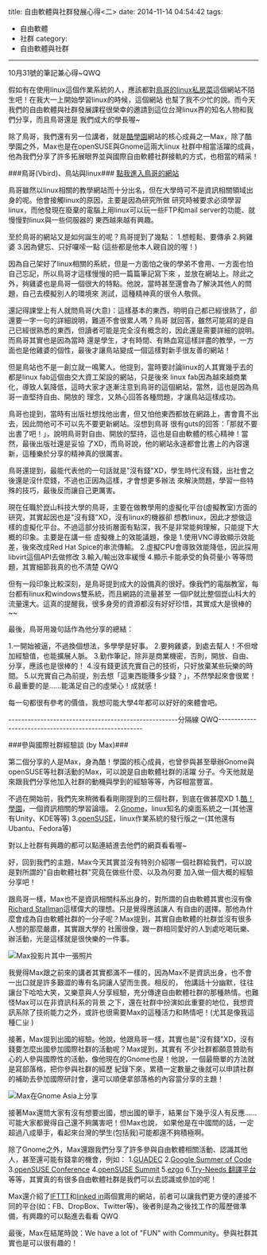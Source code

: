title: 自由軟體與社群發展心得<二>
date: 2014-11-14 04:54:42
tags:
- 自由軟體
- 社群
category:
- 自由軟體與社群
---

10月31號的筆記兼心得~QWQ

假如有在使用linux這個作業系統的人，應該都對[鳥哥的linux私房菜](http://linux.vbird.org/)這個網站不陌生吧！在我大一上開始學習linux的時候，這個網站
也幫了我不少忙的說。而今天我們的自由軟體與社群發展課程很榮幸的邀請到這位台灣linux界的知名人物和我們分享，而且鳥哥還是
我們成大的學長喔~

除了鳥哥，我們還有另一位講者，就是[酷學園](http://phorum.study-area.org/)網站的核心成員之一Max，除了酷學園之外，Max也是在openSUSE與Gnome這兩大linux
社群中相當活躍的成員，他為我們分享了許多拓展眼界並與國際自由軟體社群接軌的方式，也相當的精采！
<!--more-->

###鳥哥(Vbird)、鳥站與linux###
[點我進入鳥哥的網站](http://linux.vbird.org/)

鳥哥雖然以linux相關的教學網站而十分出名，但在大學時可不是資訊相關領域出身的呢。他會接觸linux的原因，主要是因為研究所做
研究時被要求必須學習linux，而他發現在廢棄的電腦上用linux可以玩一些FTP和mail server的功能、就慢慢對linux與一些伺服器的
東西越來越有興趣。

至於鳥哥的網站又是如何誕生的呢？鳥哥提到了幾點：
1.想輕鬆、要傳承
2.夠雞婆
3.因為健忘、只好囉嗦一點
(這些都是他本人親自說的喔！)

因為自己架好了linux相關的系統，但是一方面怕之後的學弟不會用、一方面也怕自己忘記，所以鳥哥才這樣慢慢的把一篇篇筆記寫下來
，並放在網站上。除此之外，夠雞婆也是鳥哥一個很大的特點。他說，當時甚至還會為了解決其他人的問題，自己去模擬別人的環境來
測試，這種精神真的很令人敬佩。

還記得課堂上有人就問鳥哥(大意)：這樣基本的東西，明明自己都已經很熟了，卻還要一字一句的詳細說明，難道不會很累人嗎？鳥哥
就回答，雖然可能寫的是自己已經很熟悉的東西，但讀者可能是完全沒有概念的，因此還是需要詳細的說明。而鳥哥其實也是因為當時
還是學生，才有時間、有熱血寫這樣詳盡的教學，一方面也是他雞婆的個性，最後才讓鳥站變成一個這樣對新手很友善的網站！

但是鳥站也不是一創立就一鳴驚人。他提到，當時要討論linux的人其實幾乎去的都是linux fab這個由交大資工架設的網站，只是後來
linux fab因為越來越商業化，導致人氣降低，這時大家才逐漸注意到鳥哥的這個網站，當然，這也是因為鳥哥一直堅持自由、開放的
理念，又熱心回答各種問題，才讓鳥站這樣成功。

鳥哥也提到，當時有出版社想找他出書，但又怕他東西都放在網路上，書會賣不出去，因此問他可不可以先不要更新網站。沒想到鳥哥
很有guts的回答：「那就不要出書了吧！」，說明鳥哥對自由、開放的堅持，這也是自由軟體的核心精神！當然，最後出版社還是妥協
了XD，而鳥哥說，他的網站永遠都會比書上的內容還新，這種樂於分享的精神真的很厲害。

鳥哥還提到，最能代表他的一句話就是"沒有錢"XD，學生時代沒有錢，出社會之後還是沒什麼錢，不過也正因為這樣，才會想更多辦法
來解決問題，學習一些特殊的技巧，最後反而讓自己更厲害。

現在任職於崑山科技大學的鳥哥，主要在做教學用的虛擬化平台(虛擬教室)方面的研究，其實起因也是"沒有錢"XD，沒有linux的機器卻
想教linux，因此才想做這樣的虛擬化平台。不過這部分技術層面有點深，我不是非常能夠理解，只能提下大概的印象。主要是在講一些
虛擬機上的效能議題，像是
1.使用VNC導致顯示效能差，後來改成Red Hat Spice的串流傳輸。
2.虛擬CPU會導致效能降低，因此採用libvirt這個API去做修改
3.輸入/輸出效率緩慢
4.顯示卡能承受的負荷量小
等等問題，其實細節我真的也不清楚 QWQ

但有一段印象比較深刻，是鳥哥提到成大的設備真的很好。像我們的電腦教室，每台都有linux和windows雙系統，而且網路的流量甚至
一個IP就比整個崑山科大的流量還大。這真的提醒我，很多身旁的資源都沒有好好珍惜，其實成大是很棒的~~

最後，鳥哥用幾句話作為他分享的總結：

1.一開始被逼，不過換個想法，多學學是好事。
2.要夠雞婆，到處去幫人！不但增加經驗值，也能擴展人脈。
3.勤作筆記，除非是商業機密，否則，開放、自由、分享，應該也是很棒的！
4.沒有錢更該充實自己的技術，只好放棄某些玩樂的時間。
5.以充實自己為前提，別去想「這東西能賺多少錢？」，不然學起來會很累！
6.最重要的是......能滿足自己的虛榮心！成就感！

每一句都很有參考的價值，我想可能大學4年都可以好好的來體會吧。


-----------------------------------------------------分隔線  QWQ------------------------------------------------------

###參與國際社群經驗談 (by Max)###

第二個分享的人是Max，身為酷！學園的核心成員，也曾參與甚至舉辦Gnome與openSUSE等社群活動的Max，可以說是自由軟體社群的活躍
分子。今天他就是來跟我們分享他加入社群的動機與學到的經驗等等，內容相當豐富。

不過在開始前，我們先來稍微看看剛剛提到的三個社群，到底在做甚麼XD
1.[酷！學園]()，一個資訊相關的學習論壇。
2.[Gnome](http://gnome.tw/)，linux知名的桌面系統之一(其他還有Unity、KDE等等)
3.[openSUSE](https://zh-tw.opensuse.org/%E6%AD%A1%E8%BF%8E%E5%85%89%E8%87%A8_openSUSE.org)，linux作業系統的發行版之一(其他還有Ubantu、Fedora等)

對以上社群有興趣的都可以點連結進去他們的網頁看看喔~

好，回到我們的主題，Max今天其實並沒有特別介紹哪一個社群給我們，可以說是對所謂的"自由軟體社群"究竟在做些什麼、以及為何要
加入做一個大概的經驗分享吧！

跟鳥哥一樣，Max也不是資訊相關科系出身的，對所謂的自由軟體其實也沒有像[Richard Stallman](http://i.imgur.com/ikUJxTi.png?1)這樣偉大的理想。只是覺得應該讓人
有自由的選擇。那他為什麼會成為自由軟體社群的一分子呢？Max提到，其實自由軟體的社群並沒有很多人想的那麼嚴肅，其實跟大學的
社團很像，跟一群相同愛好的人到處吃喝玩樂、辦活動，光是這樣就是很快樂的一件事。

![Max投影片其中一張照片](http://i.imgur.com/NRaHFjL.png)

我覺得Max跟之前來的講者其實都滿不一樣的，因為Max不是資訊出身，也不會一出口就是許多艱澀的專有名詞讓人望而生畏。相反的，
他講話十分幽默，往往讓台下哈哈大笑，又樂意與人分享經驗，充分傳達自由軟體社群的那種熱情。也難怪Max可以在非資訊科系的背景
之下，還在社群中扮演如此重要的地位，我想資訊系除了技術能力之外，或許也很需要Max的這種活力和熱情吧！(尤其是像我這種ㄈㄓ )

接著，Max提到出國的經驗。他說，他跟鳥哥一樣，其實也是"沒有錢"XD，沒有錢要怎麼出國參加國際社群的活動呢？Max提到，其實有
不少社群都願意贊助有心的人參與國際性的活動，像他現在的Gnome也是！他說，一個最簡單的方法就是寫部落格，把你參與社群的經歷
紀錄下來，累積一定數量之後就可以申請社群的補助去參加國際研討會，還可以順便拿部落格的內容當分享的主題！

![Max在Gnome Asia上分享](http://i.imgur.com/PFdyVLk.png)

接著Max還問大家有沒有想要出國，想出國的舉手，結果台下幾乎沒人有反應......可能大家都覺得自己還不夠厲害吧！但Max也說，
如果他是在中國問的話，一定超過八成舉手，看起來台灣的學生(包括我)可能都還不夠積極啊。

除了Gnome之外，Max還跟我們分享了許多參與自由軟體相關活動、認識其他人，甚至還可能有錢拿的機會，例如：
1.[GUADEC](https://www.guadec.org/)
2.[Google Summer of Code](http://live.gnome.org/SummerOfCode2013)
3.[openSUSE Conference](https://conference.opensuse.org/)
4.[openSUSE Summit](http://summit.opensuse.org/)
5.[ezgo](http://ezgo.westart.tw/)
6.[Try-Needs 翻譯平台](http://tryneeds.westart.tw/tryneeds/)
等等，其實真的有很多自由軟體社群是我們可以去認識或參加的呢！

Max還介紹了[IFTTT](https://ifttt.com/)和[linked in](https://tw.linkedin.com/)兩個實用的網站，前者可以讓我們更方便的連接不同的平台(如：FB、DropBox、Twitter等)，後者則是為之後找工作的履歷做準備，有興趣的可以點進去看看 QWQ

最後，Max在結尾時說：We have a lot of "FUN" with Community。參與社群其實也是可以很有趣的！
